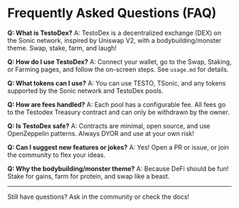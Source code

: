 # Frequently Asked Questions (FAQ)

**Q: What is TestoDex?**
A: TestoDex is a decentralized exchange (DEX) on the Sonic network, inspired by Uniswap V2, with a bodybuilding/monster theme. Swap, stake, farm, and laugh!

**Q: How do I use TestoDex?**
A: Connect your wallet, go to the Swap, Staking, or Farming pages, and follow the on-screen steps. See `usage.md` for details.

**Q: What tokens can I use?**
A: You can use TESTO, TSonic, and any tokens supported by the Sonic network and TestoDex pools.

**Q: How are fees handled?**
A: Each pool has a configurable fee. All fees go to the Testodex Treasury contract and can only be withdrawn by the owner.

**Q: Is TestoDex safe?**
A: Contracts are minimal, open source, and use OpenZeppelin patterns. Always DYOR and use at your own risk!

**Q: Can I suggest new features or jokes?**
A: Yes! Open a PR or issue, or join the community to flex your ideas.

**Q: Why the bodybuilding/monster theme?**
A: Because DeFi should be fun! Stake for gains, farm for protein, and swap like a beast.

---

Still have questions? Ask in the community or check the docs! 